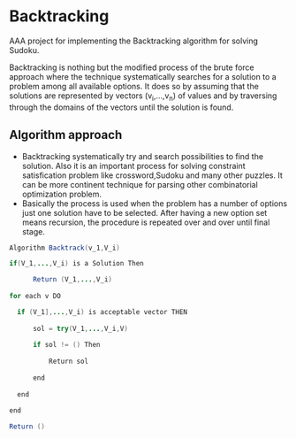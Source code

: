 # Backtracking #
AAA project for implementing the Backtracking algorithm for solving Sudoku.

Backtracking is nothing but the modified process of the brute force approach where the technique systematically searches for a solution to a problem among all available options. It does so by assuming that the solutions are represented by vectors (v<sub>i</sub>,...,v<sub>n</sub>) of values and by traversing through the domains of the vectors until the solution is found.


## Algorithm approach
- Backtracking systematically try and search possibilities to find the solution. Also it is an important process for solving constraint satisfication problem like crossword,Sudoku and many other puzzles. It can be more continent technique for parsing other combinatorial optimization problem.
- Basically the process is used when the problem has a number of options just one solution have to be selected. After having a new option set means recursion, the procedure is repeated over and over until final stage.

```java
Algorithm Backtrack(v_1,V_i) 

if(V_1,...,V_i) is a Solution Then 

      Return (V_1,...,V_i) 
      
for each v DO 

  if (V_1],...,V_i) is acceptable vector THEN 
  
      sol = try(V_1,...,V_i,V) 
      
      if sol != () Then 
      
          Return sol 
          
      end 
      
  end 
  
end 

Return ()
```
